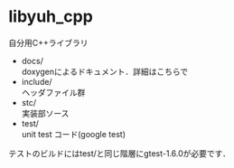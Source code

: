 libyuh_cpp
==========

自分用C++ライブラリ

- docs/  
    doxygenによるドキュメント．詳細はこちらで
- include/  
    ヘッダファイル群
- stc/  
    実装部ソース
- test/  
    unit test コード(google test)

テストのビルドにはtest/と同じ階層にgtest-1.6.0が必要です．